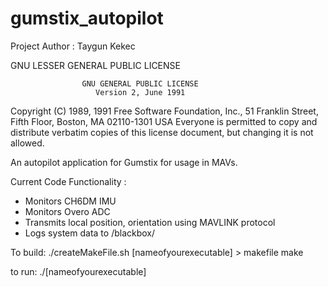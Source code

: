 gumstix_autopilot
=================
Project Author : Taygun Kekec


GNU LESSER GENERAL PUBLIC LICENSE

                    GNU GENERAL PUBLIC LICENSE
                       Version 2, June 1991

 Copyright (C) 1989, 1991 Free Software Foundation, Inc.,
 51 Franklin Street, Fifth Floor, Boston, MA 02110-1301 USA
 Everyone is permitted to copy and distribute verbatim copies
 of this license document, but changing it is not allowed.
 
 
An autopilot application for Gumstix for usage in MAVs.


Current Code Functionality :
   - Monitors CH6DM IMU
   - Monitors Overo ADC
   - Transmits local position, orientation using MAVLINK protocol
   - Logs system data to /blackbox/

To build:
    ./createMakeFile.sh [nameofyourexecutable] > makefile
    make
    
to run:
   ./[nameofyourexecutable]
